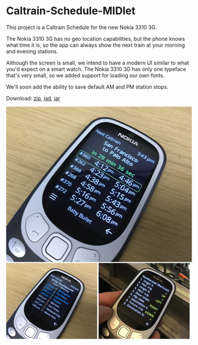 # Caltrain-Schedule-MIDlet

This project is a Caltrain Schedule for the new Nokia 3310 3G.

The Nokia 3310 3G has no geo location capabilities, but the phone knows what time it is, so the app can always show the next train at your morning and evening stations.

Although the screen is small, we intend to have a modern UI similar to what you'd expect on a smart watch. The Nokia 3310 3G has only one typeface that's very small, so we added support for loading our own fonts.

We'll soon add the ability to save default AM and PM station stops.

Download: [zip](https://github.com/woodie/Caltrain-Schedule-MIDlet/raw/master/dist/NextCaltrain.zip),
[jad](https://raw.githubusercontent.com/woodie/Caltrain-Schedule-MIDlet/master/dist/NextCaltrain.jad),
[jar](https://raw.githubusercontent.com/woodie/Caltrain-Schedule-MIDlet/master/dist/NextCaltrain.jar)

![alt text](https://raw.githubusercontent.com/woodie/Caltrain-Schedule-MIDlet/master/docs/stops.jpg)
<img width="49%" src="https://raw.githubusercontent.com/woodie/Caltrain-Schedule-MIDlet/master/docs/train.jpg" valign="top">
<img width="49%" src="https://raw.githubusercontent.com/woodie/Caltrain-Schedule-MIDlet/master/docs/hints.jpg" valign="top">
